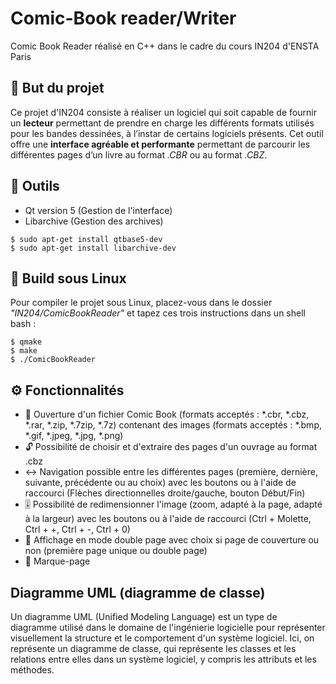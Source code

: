# Comic-Book reader/Writer
Comic Book Reader réalisé en C++ dans le cadre du cours IN204 d'ENSTA Paris

## 📖 But du projet 
Ce projet d'IN204 consiste à réaliser un logiciel qui soit capable de fournir un **lecteur** permettant de prendre en charge les différents formats utilisés pour les bandes dessinées, à l’instar de certains logiciels présents. 
Cet outil offre une **interface agréable et performante** permettant de parcourir les différentes pages d’un livre au format *.CBR* ou au format *.CBZ*.

## 🔧 Outils
* Qt version 5 (Gestion de l'interface)
* Libarchive (Gestion des archives)
```
$ sudo apt-get install qtbase5-dev
$ sudo apt-get install libarchive-dev
```

## 🔨 Build sous Linux
Pour compiler le projet sous Linux, placez-vous dans le dossier *"IN204/ComicBookReader"* et tapez ces trois instructions dans un shell bash : 
```
$ qmake
$ make
$ ./ComicBookReader
```

## ⚙️ Fonctionnalités
* 📂 Ouverture d'un fichier Comic Book (formats acceptés : *.cbr, *.cbz, *.rar, *.zip, *.7zip, *.7z) contenant des images (formats acceptés : *.bmp, *.gif, *.jpeg, *.jpg, *.png)
* 🔓 Possibilité de choisir et d'extraire des pages d'un ouvrage au format .cbz
* ↔️ Navigation possible entre les différentes pages (première, dernière, suivante, précédente ou au choix) avec les boutons ou à l'aide de raccourci (Flèches directionnelles droite/gauche, bouton Début/Fin)
* 🎚️ Possibilité de redimensionner l'image (zoom, adapté à la page, adapté à la largeur) avec les boutons ou à l'aide de raccourci (Ctrl + Molette, Ctrl + +, Ctrl + -, Ctrl + 0)
* 📖 Affichage en mode double page avec choix si page de couverture ou non (première page unique ou double page)
* 🔖 Marque-page

## Diagramme UML (diagramme de classe)

Un diagramme UML (Unified Modeling Language) est un type de diagramme utilisé dans le domaine de l'ingénierie logicielle pour représenter visuellement la structure et le comportement d'un système logiciel. Ici, on représente un diagramme de classe, qui représente les classes et les relations entre elles dans un système logiciel, y compris les attributs et les méthodes.

